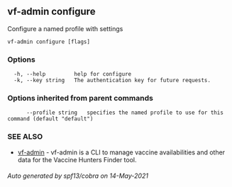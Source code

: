 ## vf-admin configure

Configure a named profile with settings

```
vf-admin configure [flags]
```

### Options

```
  -h, --help         help for configure
  -k, --key string   The authentication key for future requests.
```

### Options inherited from parent commands

```
      --profile string   specifies the named profile to use for this command (default "default")
```

### SEE ALSO

* [vf-admin](vf-admin.md)	 - vf-admin is a CLI to manage vaccine availabilities and other data for the Vaccine Hunters Finder tool.

###### Auto generated by spf13/cobra on 14-May-2021
